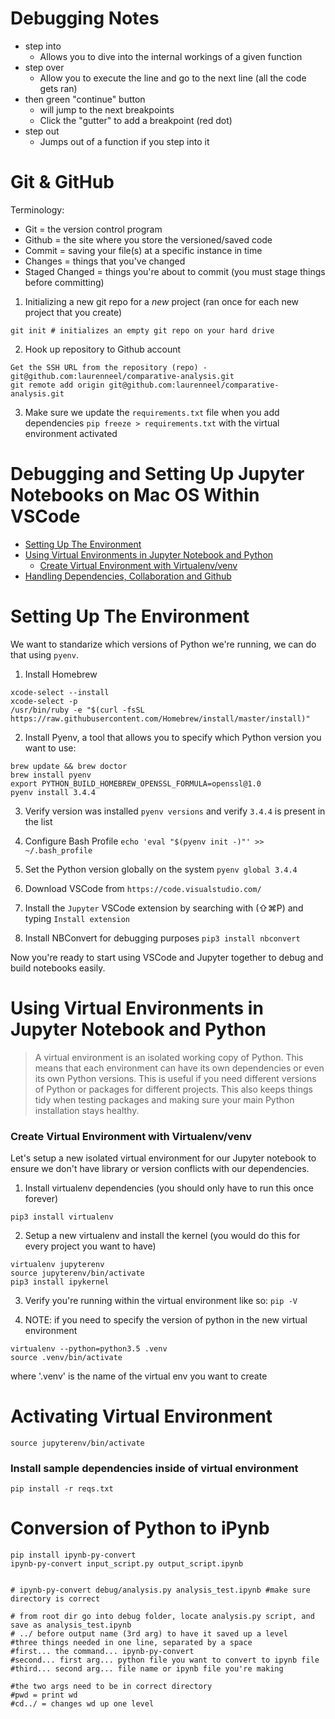 
# Debugging Notes

- step into
    - Allows you to dive into the internal workings of a given function
- step over
    - Allow you to execute the line and go to the next line (all the code gets ran)
- then green "continue" button
    - will jump to the next breakpoints
    - Click the "gutter" to add a breakpoint (red dot)
- step out 
    - Jumps out of a function if you step into it
    
# Git & GitHub

Terminology:

- Git = the version control program
- Github = the site where you store the versioned/saved code
- Commit = saving your file(s) at a specific instance in time
- Changes = things that you've changed
- Staged Changed = things you're about to commit (you must stage things before committing)

1) Initializing a new git repo for a _new_ project (ran once for each new project that you create)
```
git init # initializes an empty git repo on your hard drive
```

2) Hook up repository to Github account
```
Get the SSH URL from the repository (repo) - git@github.com:laurenneel/comparative-analysis.git
git remote add origin git@github.com:laurenneel/comparative-analysis.git

```

3) Make sure we update the `requirements.txt` file when you add dependencies
`pip freeze > requirements.txt` with the virtual environment activated 


# Debugging and Setting Up Jupyter Notebooks on Mac OS Within VSCode

- [Setting Up The Environment](#setting-up-the-environment)
- [Using Virtual Environments in Jupyter Notebook and Python](#using-virtual-environments-in-jupyter-notebook-and-python)
    + [Create Virtual Environment with Virtualenv/venv](#create-virtual-environment-with-virtualenv-venv)
- [Handling Dependencies, Collaboration and Github](#handling-dependencies--collaboration-and-github)

# Setting Up The Environment

We want to standarize which versions of Python we're running, we can do that using `pyenv`. 

1. Install Homebrew
```
xcode-select --install
xcode-select -p
/usr/bin/ruby -e "$(curl -fsSL https://raw.githubusercontent.com/Homebrew/install/master/install)"
```

2. Install Pyenv, a tool that allows you to specify which Python version you want to use:
```
brew update && brew doctor
brew install pyenv
export PYTHON_BUILD_HOMEBREW_OPENSSL_FORMULA=openssl@1.0
pyenv install 3.4.4
```

3. Verify version was installed 
`pyenv versions` and verify `3.4.4` is present in the list

4. Configure Bash Profile
`echo 'eval "$(pyenv init -)"' >> ~/.bash_profile`

5. Set the Python version globally on the system
`pyenv global 3.4.4`

6. Download VSCode from `https://code.visualstudio.com/`

7. Install the `Jupyter` VSCode extension by searching with (⇧⌘P) and typing `Install extension`

8. Install NBConvert for debugging purposes `pip3 install nbconvert`

Now you're ready to start using VSCode and Jupyter together to debug and build notebooks easily.


# Using Virtual Environments in Jupyter Notebook and Python

> A virtual environment is an isolated working copy of Python. This means that each environment can have its own dependencies or even its own Python versions. This is useful if you need different versions of Python or packages for different projects. This also keeps things tidy when testing packages and making sure your main Python installation stays healthy.


### Create Virtual Environment with Virtualenv/venv

Let's setup a new isolated virtual environment for our Jupyter notebook to ensure we don't have library or version conflicts with our dependencies.

1. Install virtualenv dependencies (you should only have to run this once forever)
```
pip3 install virtualenv
```

2. Setup a new virtualenv and install the kernel (you would do this for every project you want to have)
```
virtualenv jupyterenv
source jupyterenv/bin/activate 
pip3 install ipykernel
```

3. Verify you're running within the virtual environment like so: `pip -V`

4. NOTE: if you need to specify the version of python in the new virtual environment
```
virtualenv --python=python3.5 .venv
source .venv/bin/activate
```
where '.venv' is the name of the virtual env you want to create

# Activating Virtual Environment 

```
source jupyterenv/bin/activate 
```

### Install sample dependencies inside of virtual environment

```
pip install -r reqs.txt
```

# Conversion of Python to iPynb

```
pip install ipynb-py-convert
ipynb-py-convert input_script.py output_script.ipynb


# ipynb-py-convert debug/analysis.py analysis_test.ipynb #make sure directory is correct

# from root dir go into debug folder, locate analysis.py script, and save as analysis_test.ipynb 
# ../ before output name (3rd arg) to have it saved up a level
#three things needed in one line, separated by a space
#first... the command... ipynb-py-convert
#second... first arg... python file you want to convert to ipynb file
#third... second arg... file name or ipynb file you're making

#the two args need to be in correct directory 
#pwd = print wd
#cd../ = changes wd up one level 
```

